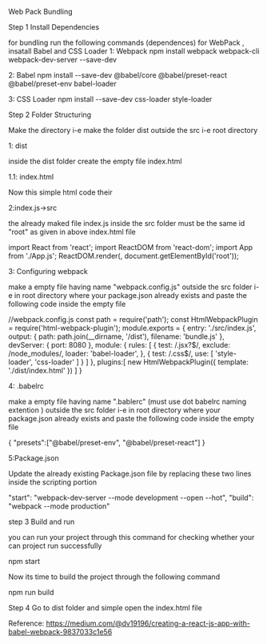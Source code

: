 Web Pack Bundling 


Step 1 Install Dependencies 

for bundling run the following commands (dependences) for WebPack , insatall Babel and CSS Loader
1: Webpack 
  npm install webpack webpack-cli webpack-dev-server --save-dev

2: Babel
npm install --save-dev @babel/core @babel/preset-react @babel/preset-env babel-loader

3: CSS Loader
npm install --save-dev css-loader style-loader


Step 2 Folder Structuring 

Make the directory i-e make the folder dist outside the src i-e root directory

1: dist

inside the dist folder create the empty file index.html

1.1: index.html

Now this simple html code their 

<!DOCTYPE html>
<html lang = "en">
   <head>
      <meta charset = "UTF-8">
      <title>React Web</title>
   </head>
   <body>
      <div id = "root"></div>
      <script src = 'bundle.js'></script>
   </body>
</html>

2:index.js->src

 the already maked file index.js inside the src folder must be the same id "root" as given in above index.html file

 import React from 'react';
import ReactDOM from 'react-dom';
import App from './App.js';
ReactDOM.render(<App />, document.getElementById('root'));


3: Configuring webpack

make a empty file having name "webpack.config.js" outside the src folder i-e in root directory where your package.json already exists and paste the following code inside the empty file 

//webpack.config.js
const path = require('path');
const HtmlWebpackPlugin = require('html-webpack-plugin');
module.exports = {
   entry: './src/index.js',
   output: {
      path: path.join(__dirname, '/dist'),
      filename: 'bundle.js'
   },
   devServer: {
      port: 8080
   },
   module: {
      rules: [
         {
            test: /\.jsx?$/,
            exclude: /node_modules/,
            loader: 'babel-loader',
         },
         {
            test: /\.css$/,
            use: [ 'style-loader', 'css-loader' ]
        }
      ]
   },
   plugins:[
       new HtmlWebpackPlugin({
            template: './dist/index.html'
       }) 
   ]
}

4: .babelrc

make a empty file having name ".bablerc" (must use dot babelrc naming extention ) outside the src folder i-e in root directory where your package.json already exists and paste the following code inside the empty file 


{
    "presets":["@babel/preset-env", "@babel/preset-react"]
}



5:Package.json

Update the already existing Package.json file by replacing these two lines inside the scripting portion

"start": "webpack-dev-server --mode development --open --hot",
"build": "webpack --mode production"


step 3 Build and run 

you can run your project through this command  for checking whether your can project run successfully 

npm start

Now its time to build the project through the following command

npm run build

Step 4 Go to dist folder and simple open the index.html file 




Reference: https://medium.com/@dv19196/creating-a-react-js-app-with-babel-webpack-9837033c1e56
